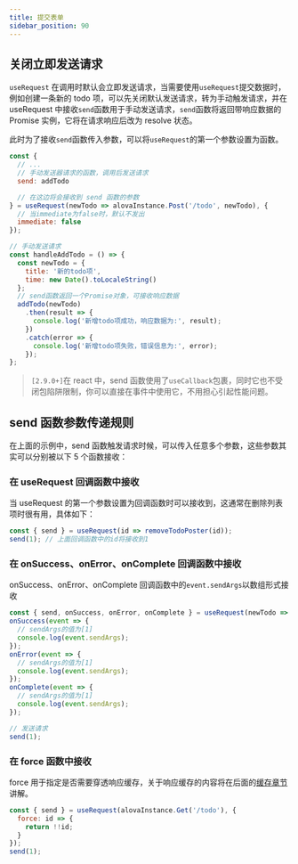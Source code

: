 ```yaml
---
title: 提交表单
sidebar_position: 90
---
```


## 关闭立即发送请求

`useRequest` 在调用时默认会立即发送请求，当需要使用`useRequest`提交数据时，例如创建一条新的 todo 项，可以先关闭默认发送请求，转为手动触发请求，并在 useRequest 中接收`send`函数用于手动发送请求，`send`函数将返回带响应数据的 Promise 实例，它将在请求响应后改为 resolve 状态。

此时为了接收`send`函数传入参数，可以将`useRequest`的第一个参数设置为函数。

```javascript
const {
  // ...
  // 手动发送器请求的函数，调用后发送请求
  send: addTodo

  // 在这边将会接收到 send 函数的参数
} = useRequest(newTodo => alovaInstance.Post('/todo', newTodo), {
  // 当immediate为false时，默认不发出
  immediate: false
});

// 手动发送请求
const handleAddTodo = () => {
  const newTodo = {
    title: '新的todo项',
    time: new Date().toLocaleString()
  };
  // send函数返回一个Promise对象，可接收响应数据
  addTodo(newTodo)
    .then(result => {
      console.log('新增todo项成功，响应数据为:', result);
    })
    .catch(error => {
      console.log('新增todo项失败，错误信息为:', error);
    });
};
```

> `[2.9.0+]`在 react 中，send 函数使用了`useCallback`包裹，同时它也不受闭包陷阱限制，你可以直接在事件中使用它，不用担心引起性能问题。

## send 函数参数传递规则

在上面的示例中，send 函数触发请求时候，可以传入任意多个参数，这些参数其实可以分别被以下 5 个函数接收：

### 在 useRequest 回调函数中接收

当 useRequest 的第一个参数设置为回调函数时可以接收到，这通常在删除列表项时很有用，具体如下：

```javascript
const { send } = useRequest(id => removeTodoPoster(id));
send(1); // 上面回调函数中的id将接收到1
```

### 在 onSuccess、onError、onComplete 回调函数中接收

onSuccess、onError、onComplete 回调函数中的`event.sendArgs`以数组形式接收

```javascript
const { send, onSuccess, onError, onComplete } = useRequest(newTodo => alovaInstance.Post('/todo', newTodo));
onSuccess(event => {
  // sendArgs的值为[1]
  console.log(event.sendArgs);
});
onError(event => {
  // sendArgs的值为[1]
  console.log(event.sendArgs);
});
onComplete(event => {
  // sendArgs的值为[1]
  console.log(event.sendArgs);
});

// 发送请求
send(1);
```

### 在 force 函数中接收

force 用于指定是否需要穿透响应缓存，关于响应缓存的内容将在后面的[缓存章节](/tutorial/cache/mode)讲解。

```javascript
const { send } = useRequest(alovaInstance.Get('/todo'), {
  force: id => {
    return !!id;
  }
});
send(1);
```
